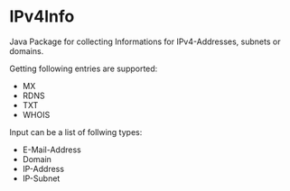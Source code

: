 IPv4Info
========

Java Package for collecting Informations for IPv4-Addresses, subnets or domains.

Getting following entries are supported:

- MX
- RDNS
- TXT
- WHOIS

Input can be a list of follwing types:

- E-Mail-Address
- Domain
- IP-Address
- IP-Subnet
